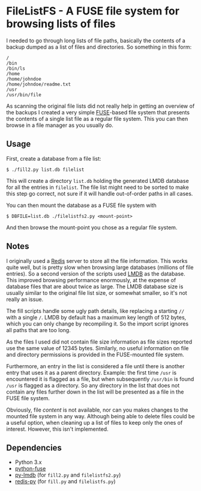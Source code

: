 # FileListFS - A FUSE file system for browsing lists of files

I needed to go through long lists of file paths, basically the contents
of a backup dumped as a list of files and directories. So something in this form:

```
/
/bin
/bin/ls
/home
/home/johndoe
/home/johndoe/readme.txt
/usr
/usr/bin/file
```

As scanning the original file lists did not really help in getting an overview
of the backups I created a very simple [FUSE](https://en.wikipedia.org/wiki/Filesystem_in_Userspace)-based 
file system that presents the contents of a single list file as a regular file system. This you can then 
browse in a file manager as you usually do.

## Usage

First, create a database from a file list:

```
$ ./fill2.py list.db filelist
```

This will create a directory `list.db` holding the generated LMDB database
for all the entries in `filelist`. The file list might need to be sorted
to make this step go correct, not sure if it will handle out-of-order paths
in all cases.

You can then mount the database as a FUSE file system with

```
$ DBFILE=list.db ./filelistfs2.py <mount-point>
```

And then browse the mount-point you chose as a regular file system. 

## Notes

I originally used a [Redis](https://redis.io/) server to store all the file
information. This works quite well, but is pretty slow when browsing large
databases (millions of file entries). So a second version of the scripts used 
[LMDB](http://www.lmdb.tech/doc/) as the database. This improved browsing 
performance enormously, at the expense of database files that are about twice 
as large. The LMDB database size is usually similar to the original file list
size, or somewhat smaller, so it's not really an issue.

The fill scripts handle some ugly path details, like replacing a starting `//`
with a single `/`. LMDB by default has a maximum key length of 512 bytes, which
you can only change by recompiling it. So the import script ignores all paths
that are too long.

As the files I used did not contain file size information as file sizes reported
use the same value of 12345 bytes. Similarly, no useful information on file
and directory permissions is provided in the FUSE-mounted file system.

Furthermore, an entry in the list is considered a file until there is another
entry that uses it as a parent directory. Example: the first time `/usr` is 
encountered it is flagged as a file, but when subsequently `/usr/bin` is found
`/usr` is flagged as a directory. So any directory in the list that does not
contain any files further down in the list will be presented as a file in the
FUSE file system.

Obviously, file *content* is not available, nor can you makes changes to the
mounted file system in any way. Although being able to delete files could be
a useful option, when cleaning up a list of files to keep only the ones of
interest. However, this isn't implemented.

## Dependencies

* Python 3.x
* [python-fuse](https://github.com/libfuse/python-fuse)
* [py-lmdb](https://github.com/jnwatson/py-lmdb) (for `fill2.py` and `filelistfs2.py`)
* [redis-py](https://github.com/andymccurdy/redis-py) (for `fill.py` and `filelistfs.py`)
